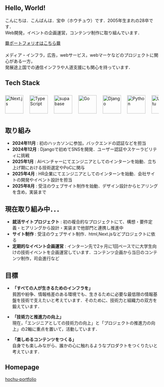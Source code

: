 ## Hello, World!
こんにちは．こんばんは．宝中（ホウチュウ）です．2005年生まれの28卒です．<br>
Web開発，イベントの企画運営，コンテンツ制作に取り組んでいます．<br>

[🟥ポートフォリオはこちら🟥](https://hochu-portfolio.vercel.app/)

メディア・インフラ，広告，webサービス，webマーケなどのプロジェクトに関心がある一方，<br>
発展途上国での通信インフラや人道支援にも関心を持っています．

## Tech Stack
<div style="display: flex; overflow-x: auto; gap: 20px; padding: 10px 0;">            
  <img src="https://cdn.jsdelivr.net/gh/devicons/devicon@latest/icons/nextjs/nextjs-original.svg" height="60" alt="Next.js">
  <img src="https://cdn.jsdelivr.net/gh/devicons/devicon@latest/icons/typescript/typescript-original.svg" height="60" alt="TypeScript">
  <img src="https://cdn.jsdelivr.net/gh/devicons/devicon@latest/icons/supabase/supabase-original.svg" height="60" alt="supabase">
  <img src="https://cdn.jsdelivr.net/gh/devicons/devicon@latest/icons/go/go-original-wordmark.svg" height="60" alt="Go">
  <img src="https://cdn.jsdelivr.net/gh/devicons/devicon@latest/icons/django/django-plain-wordmark.svg" height="60" alt="Django">
  <img src="https://cdn.jsdelivr.net/gh/devicons/devicon@latest/icons/python/python-original.svg" height="60" alt="Python">
  <img src="https://cdn.jsdelivr.net/gh/devicons/devicon@latest/icons/ubuntu/ubuntu-original.svg" height="60" alt="Ubuntu">        
</div>

## 取り組み
- **2024年11月** : 初のハッカソンに参加，バックエンドの認証などを担当  
- **2024年12月** : Djangoで初めてSNSを開発．ユーザー認証やスケーラビリティに挑戦  
- **2025年1月** : AIベンチャーにてエンジニアとしてのインターンを始動．立ち上げ期における技術選定やPoCに関与  
- **2025年4月** : HR企業にてエンジニアとしてのインターンを始動．会社サイトの開発やイベント設計を担当
- **2025年8月** : 受注のウェブサイト制作を始動．デザイン設計からヒアリングを含め，実装まで

## 現在取り組み中．．．
- **就活サイトプロジェクト** : 初の複合的なプロジェクトにて、構想・要件定義・ヒアリングから設計・実装まで他部門と連携し推進中
- **サイト制作** : 受注のウェブサイト制作．html,Next.jsなどプロジェクトに依る
- **定期的なイベント企画運営** : インターン先で2ヶ月に1回ペースでに大学生向けの技術イベントを企画運営しています．コンテンツ企画から当日のコンテンツ制作，司会進行など

## 目標
- **「すべての人が生きるためのインフラを」**  
貧困や紛争、情報格差のある環境でも、生きるために必要な最低限の情報基盤を技術で支えたいと考えています．そのために、技術力と組織力の双方を鍛えています．

- **「技術力と推進力の向上」**  
現在，「エンジニアとしての技術力の向上」と「プロジェクトの推進力の向上」の2軸に重点を置いて，活動しています．

- **「楽しめるコンテンツをつくる」**  
自身でも楽しみながら、誰かの心に触れるようなプロダクトをつくりたいと考えています．

## Homepage 
[hochu-portfolio](https://hochu-portfolio.vercel.app/)
